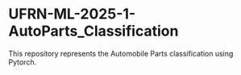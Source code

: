 # UFRN-ML-2025-1-AutoParts_Classification
This repository represents the Automobile Parts classification using Pytorch.
